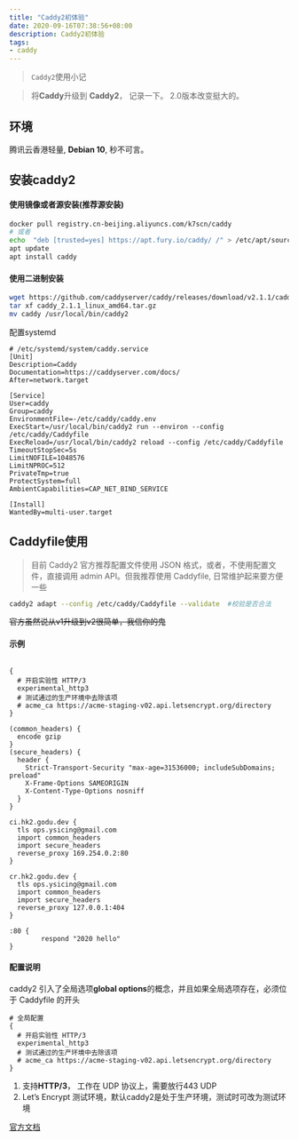 ```yaml
---
title: "Caddy2初体验"
date: 2020-09-16T07:38:56+08:00
description: Caddy2初体验
tags:
- caddy
---
```


> `Caddy2`使用小记

<!-- truncate -->

> 将**Caddy**升级到 **Caddy2**， 记录一下。 2.0版本改变挺大的。

## 环境

腾讯云香港轻量, **Debian 10**, 秒不可言。

## 安装caddy2

#### 使用镜像或者源安装(推荐源安装)

```bash
docker pull registry.cn-beijing.aliyuncs.com/k7scn/caddy
# 或者
echo  "deb [trusted=yes] https://apt.fury.io/caddy/ /" > /etc/apt/sources.list.d/caddy-fury.list
apt update
apt install caddy
```

#### 使用二进制安装

```bash
wget https://github.com/caddyserver/caddy/releases/download/v2.1.1/caddy_2.1.1_linux_amd64.tar.gz
tar xf caddy_2.1.1_linux_amd64.tar.gz
mv caddy /usr/local/bin/caddy2
```

配置systemd

```
# /etc/systemd/system/caddy.service
[Unit]
Description=Caddy
Documentation=https://caddyserver.com/docs/
After=network.target

[Service]
User=caddy
Group=caddy
EnvironmentFile=-/etc/caddy/caddy.env
ExecStart=/usr/local/bin/caddy2 run --environ --config /etc/caddy/Caddyfile
ExecReload=/usr/local/bin/caddy2 reload --config /etc/caddy/Caddyfile
TimeoutStopSec=5s
LimitNOFILE=1048576
LimitNPROC=512
PrivateTmp=true
ProtectSystem=full
AmbientCapabilities=CAP_NET_BIND_SERVICE

[Install]
WantedBy=multi-user.target
```

## Caddyfile使用

> 目前 Caddy2 官方推荐配置文件使用 JSON 格式，或者，不使用配置文件，直接调用 admin API。但我推荐使用 Caddyfile, 日常维护起来要方便一些

```bash
caddy2 adapt --config /etc/caddy/Caddyfile --validate  #校验是否合法
```

<del>官方虽然说从v1升级到v2很简单，我信你的鬼</del>

#### 示例

```

{
  # 开启实验性 HTTP/3
  experimental_http3
  # 测试通过的生产环境中去除该项
  # acme_ca https://acme-staging-v02.api.letsencrypt.org/directory
}

(common_headers) {
  encode gzip
}
(secure_headers) {
  header {
    Strict-Transport-Security "max-age=31536000; includeSubDomains; preload"
    X-Frame-Options SAMEORIGIN
    X-Content-Type-Options nosniff
  }
}

ci.hk2.godu.dev {
  tls ops.ysicing@gmail.com
  import common_headers
  import secure_headers
  reverse_proxy 169.254.0.2:80
}

cr.hk2.godu.dev {
  tls ops.ysicing@gmail.com
  import common_headers
  import secure_headers
  reverse_proxy 127.0.0.1:404
}

:80 {
        respond "2020 hello"
}
```

#### 配置说明

caddy2 引入了全局选项**global options**的概念，并且如果全局选项存在，必须位于 Caddyfile 的开头

```
# 全局配置
{
  # 开启实验性 HTTP/3
  experimental_http3
  # 测试通过的生产环境中去除该项
  # acme_ca https://acme-staging-v02.api.letsencrypt.org/directory
}
```

1. 支持**HTTP/3**， 工作在 UDP 协议上，需要放行443 UDP
2. Let’s Encrypt 测试环境，默认caddy2是处于生产环境，测试时可改为测试环境

[官方文档](https://caddyserver.com/docs/caddyfile)
